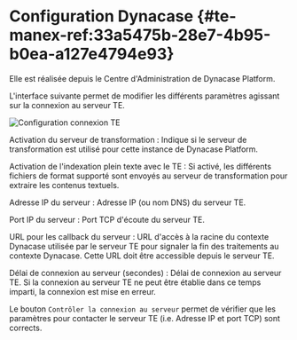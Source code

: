 # Configuration Dynacase {#te-manex-ref:33a5475b-28e7-4b95-b0ea-a127e4794e93}

Elle est réalisée depuis le Centre d'Administration de Dynacase Platform.

L'interface suivante permet de modifier les différents paramètres agissant sur
la connexion au serveur TE.

![Configuration connexion TE](exploitation-002.png "Configuration connexion TE")

Activation du serveur de transformation
:  Indique si le serveur de transformation est utilisé pour cette instance de Dynacase Platform.

Activation de l'indexation plein texte avec le TE
:  Si activé, les différents fichiers de format supporté sont envoyés au serveur de transformation pour extraire les contenus textuels.

Adresse IP du serveur
:  Adresse IP (ou nom DNS) du serveur TE.

Port IP du serveur
:  Port TCP d'écoute du serveur TE.

URL pour les callback du serveur
:  URL d'accès à la racine du contexte Dynacase utilisée par le serveur TE pour
   signaler la fin des traitements au contexte Dynacase. Cette URL doit être
   accessible depuis le serveur TE.

Délai de connexion au serveur (secondes)
:  Délai de connexion au serveur TE. Si la connexion au serveur TE ne peut être
   établie dans ce temps imparti, la connexion est mise en erreur.

Le bouton `Contrôler la connexion au serveur` permet de vérifier que les
paramètres pour contacter le serveur TE (i.e. Adresse IP et port TCP) sont
corrects.  
